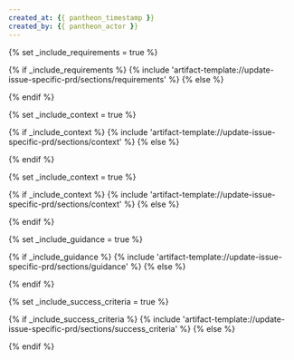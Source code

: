 ```yaml
---
created_at: {{ pantheon_timestamp }}
created_by: {{ pantheon_actor }}
---
```

{% set _include_requirements = true %}
<!-- SECTION:START:REQUIREMENTS -->
{% if _include_requirements %}
{% include 'artifact-template://update-issue-specific-prd/sections/requirements' %}
{% else %}
<!-- SECTION:PLACEHOLDER -->
{% endif %}
<!-- SECTION:END:REQUIREMENTS -->

{% set _include_context = true %}
<!-- SECTION:START:CONTEXT -->
{% if _include_context %}
{% include 'artifact-template://update-issue-specific-prd/sections/context' %}
{% else %}
<!-- SECTION:PLACEHOLDER -->
{% endif %}
<!-- SECTION:END:CONTEXT -->

{% set _include_context = true %}
<!-- SECTION:START:CONTEXT -->
{% if _include_context %}
{% include 'artifact-template://update-issue-specific-prd/sections/context' %}
{% else %}
<!-- SECTION:PLACEHOLDER -->
{% endif %}
<!-- SECTION:END:CONTEXT -->

{% set _include_guidance = true %}
<!-- SECTION:START:GUIDANCE -->
{% if _include_guidance %}
{% include 'artifact-template://update-issue-specific-prd/sections/guidance' %}
{% else %}
<!-- SECTION:PLACEHOLDER -->
{% endif %}
<!-- SECTION:END:GUIDANCE -->

{% set _include_success_criteria = true %}
<!-- SECTION:START:SUCCESS_CRITERIA -->
{% if _include_success_criteria %}
{% include 'artifact-template://update-issue-specific-prd/sections/success_criteria' %}
{% else %}
<!-- SECTION:PLACEHOLDER -->
{% endif %}
<!-- SECTION:END:SUCCESS_CRITERIA -->